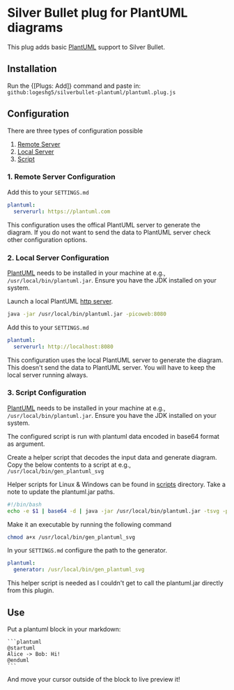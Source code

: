 # Silver Bullet plug for PlantUML diagrams

This plug adds basic [PlantUML](https://www.plantuml.com) support to Silver Bullet.

## Installation

Run the {[Plugs: Add]} command and paste in: `github:logeshg5/silverbullet-plantuml/plantuml.plug.js`

## Configuration

There are three types of configuration possible

1. [Remote Server](#1-remote-server-configuration)
2. [Local Server](#2-local-server-configuration)
3. [Script](#3-script-configuration)

### 1. Remote Server Configuration

Add this to your `SETTINGS.md`

```yaml
plantuml:
  serverurl: https://plantuml.com
```

This configuration uses the offical PlantUML server to generate the diagram. If you do not want to send the data to PlantUML server check other configuration options.

### 2. Local Server Configuration

[PlantUML](https://plantuml.com/download) needs to be installed in your machine at e.g., `/usr/local/bin/plantuml.jar`. Ensure you have the JDK installed on your system.

Launch a local PlantUML [http server](https://plantuml.com/picoweb).

```bash
java -jar /usr/local/bin/plantuml.jar -picoweb:8080
```

Add this to your `SETTINGS.md`

```yaml
plantuml:
  serverurl: http://localhost:8080
```

This configuration uses the local PlantUML server to generate the diagram. This doesn't send the data to PlantUML server. You will have to keep the local server running always.

### 3. Script Configuration

[PlantUML](https://plantuml.com/download) needs to be installed in your machine at e.g., `/usr/local/bin/plantuml.jar`. Ensure you have the JDK installed on your system.

The configured script is run with plantuml data encoded in base64 format as argument.

Create a helper script that decodes the input data and generate diagram. Copy the below contents to a script at e.g., `/usr/local/bin/gen_plantuml_svg`

Helper scripts for Linux & Windows can be found in [scripts](scripts) directory. Take a note to update the plantuml.jar paths.

```bash
#!/bin/bash
echo -e $1 | base64 -d | java -jar /usr/local/bin/plantuml.jar -tsvg -pipe
```

Make it an executable by running the following command

```bash
chmod a+x /usr/local/bin/gen_plantuml_svg
```

In your `SETTINGS.md` configure the path to the generator.

```yaml
plantuml:
  generator: /usr/local/bin/gen_plantuml_svg
```

This helper script is needed as I couldn't get to call the plantuml.jar directly from this plugin.

## Use

Put a plantuml block in your markdown:

````
```plantuml
@startuml
Alice -> Bob: Hi!
@enduml
```
````

And move your cursor outside of the block to live preview it!
